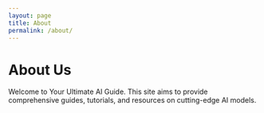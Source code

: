 ```yaml
---
layout: page
title: About
permalink: /about/
---
```


# About Us

Welcome to Your Ultimate AI Guide. This site aims to provide comprehensive guides, tutorials, and resources on cutting-edge AI models.

